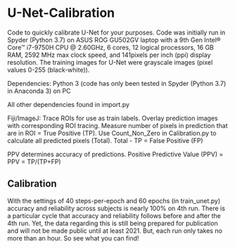 # U-Net-Calibration
Code to quickly calibrate U-Net for your purposes.
Code was initially run in Spyder (Python 3.7) on ASUS ROG GU502GV laptop with a 9th Gen Intel® Core™ i7-9750H CPU @ 2.60GHz, 6 cores, 12 logical processors, 16 GB RAM, 2592 MHz max clock speed, and 141pixels per inch (ppi) display resolution. The training images for U-Net were grayscale images (pixel values 0-255 (black-white)).

Dependencies:
Python 3 (code has only been tested in Spyder (Python 3.7) in Anaconda 3) on PC

All other dependencies found in import.py

Fiji/ImageJ:
Trace ROIs for use as train labels.
Overlay prediction images with corresponding ROI tracing. Measure number of pixels in prediction that are in ROI = True Positive (TP).
Use Count_Non_Zero in Calibration.py to calculate all predicted pixels (Total).
Total - TP = False Positive (FP)

PPV determines accuracy of predictions.
Positive Predictive Value (PPV) = PPV = TP/(TP+FP)

## **Calibration** 
With the settings of 40 steps-per-epoch and 60 epochs (in train_unet.py) accuracy and reliability across subjects is nearly 100% on 4th run. There is a particular cycle that accuracy and reliability follows before and after the 4th run. Yet, the data regarding this is still being prepared for publication and will not be made public until at least 2021. But, each run only takes no more than an hour. So see what you can find!


